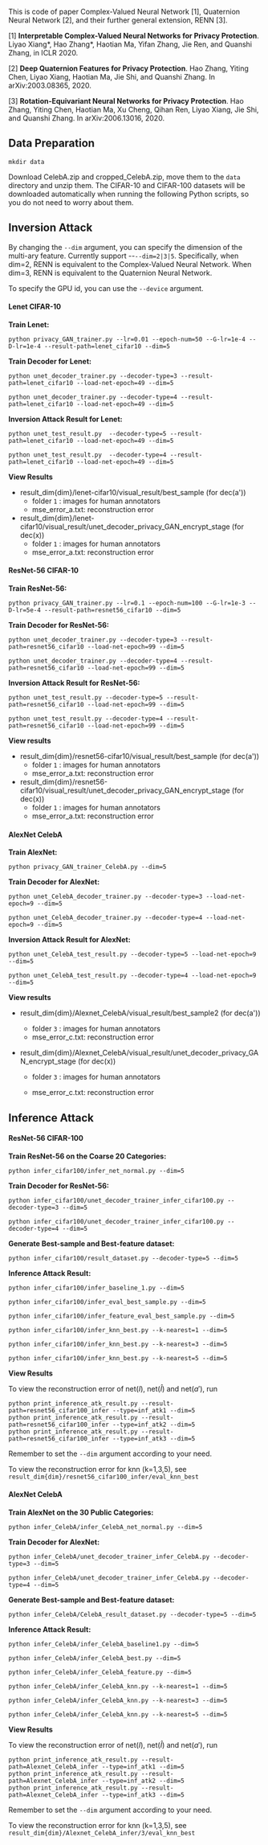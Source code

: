 This is code of paper Complex-Valued Neural Network [1], Quaternion Neural Network [2], and their further general extension, RENN [3].

[1] **Interpretable Complex-Valued Neural Networks for Privacy Protection**. Liyao Xiang\*, Hao Zhang\*, Haotian Ma, Yifan Zhang, Jie Ren, and Quanshi Zhang, in ICLR 2020.

[2] **Deep Quaternion Features for Privacy Protection**. Hao Zhang, Yiting Chen, Liyao Xiang, Haotian Ma, Jie Shi, and Quanshi Zhang. In arXiv:2003.08365, 2020.

[3] **Rotation-Equivariant Neural Networks for Privacy Protection**. Hao Zhang, Yiting Chen, Haotian Ma, Xu Cheng, Qihan Ren, Liyao Xiang, Jie Shi, and Quanshi Zhang. In arXiv:2006.13016, 2020.



## Data Preparation

```shell
mkdir data
```

Download CelebA.zip and cropped_CelebA.zip, move them to the `data` directory and unzip them. The CIFAR-10 and CIFAR-100 datasets will be downloaded automatically when running the following Python scripts, so you do not need to worry about them.



## Inversion Attack

By changing the `--dim` argument, you can specify the dimension of the multi-ary feature. Currently support --`--dim=2|3|5`. Specifically, when dim=2, RENN is equivalent to the Complex-Valued Neural Network. When dim=3, RENN is equivalent to the Quaternion Neural Network. 

To specify the GPU id, you can use the `--device` argument.

#### Lenet CIFAR-10

**Train Lenet:**
```
python privacy_GAN_trainer.py --lr=0.01 --epoch-num=50 --G-lr=1e-4 --D-lr=1e-4 --result-path=lenet_cifar10 --dim=5
```

**Train Decoder for Lenet:**  
```
python unet_decoder_trainer.py --decoder-type=3 --result-path=lenet_cifar10 --load-net-epoch=49 --dim=5

python unet_decoder_trainer.py --decoder-type=4 --result-path=lenet_cifar10 --load-net-epoch=49 --dim=5
```
**Inversion Attack Result for Lenet:**

```
python unet_test_result.py  --decoder-type=5 --result-path=lenet_cifar10 --load-net-epoch=49 --dim=5

python unet_test_result.py  --decoder-type=4 --result-path=lenet_cifar10 --load-net-epoch=49 --dim=5
```
**View Results**

- result_dim{dim}/lenet-cifar10/visual_result/best_sample (for dec(a'))
  - folder `1` : images for human annotators
  - mse_error_a.txt: reconstruction error
- result_dim{dim}/lenet-cifar10/visual_result/unet_decoder_privacy_GAN_encrypt_stage (for dec(x))
  - folder `1` : images for human annotators
  - mse_error_a.txt: reconstruction error



#### ResNet-56 CIFAR-10

**Train ResNet-56:**
```
python privacy_GAN_trainer.py --lr=0.1 --epoch-num=100 --G-lr=1e-3 --D-lr=5e-4 --result-path=resnet56_cifar10 --dim=5
```

**Train Decoder for ResNet-56:**  
```
python unet_decoder_trainer.py --decoder-type=3 --result-path=resnet56_cifar10 --load-net-epoch=99 --dim=5

python unet_decoder_trainer.py --decoder-type=4 --result-path=resnet56_cifar10 --load-net-epoch=99 --dim=5
```
**Inversion Attack Result for ResNet-56:**
```
python unet_test_result.py --decoder-type=5 --result-path=resnet56_cifar10 --load-net-epoch=99 --dim=5

python unet_test_result.py --decoder-type=4 --result-path=resnet56_cifar10 --load-net-epoch=99 --dim=5
```
**View results**

- result_dim{dim}/resnet56-cifar10/visual_result/best_sample (for dec(a'))
  - folder `1` : images for human annotators
  - mse_error_a.txt: reconstruction error
- result_dim{dim}/resnet56-cifar10/visual_result/unet_decoder_privacy_GAN_encrypt_stage (for dec(x))
  - folder `1` : images for human annotators
  - mse_error_a.txt: reconstruction error



#### AlexNet CelebA

**Train AlexNet:**
```
python privacy_GAN_trainer_CelebA.py --dim=5
```
**Train Decoder for AlexNet:**
```
python unet_CelebA_decoder_trainer.py --decoder-type=3 --load-net-epoch=9 --dim=5

python unet_CelebA_decoder_trainer.py --decoder-type=4 --load-net-epoch=9 --dim=5
```
**Inversion Attack Result for AlexNet:**
```
python unet_CelebA_test_result.py --decoder-type=5 --load-net-epoch=9 --dim=5

python unet_CelebA_test_result.py --decoder-type=4 --load-net-epoch=9 --dim=5
```
**View results**

- result_dim{dim}/Alexnet_CelebA/visual_result/best_sample2 (for dec(a'))

  - folder `3` : images for human annotators
  - mse_error_c.txt: reconstruction error

- result_dim{dim}/Alexnet_CelebA/visual_result/unet_decoder_privacy_GAN_encrypt_stage (for dec(x))

  - folder `3` : images for human annotators

  - mse_error_c.txt: reconstruction error



## Inference Attack

#### ResNet-56 CIFAR-100

**Train ResNet-56 on the Coarse 20 Categories:**
```
python infer_cifar100/infer_net_normal.py --dim=5
```
**Train Decoder for ResNet-56:**
```
python infer_cifar100/unet_decoder_trainer_infer_cifar100.py --decoder-type=3 --dim=5

python infer_cifar100/unet_decoder_trainer_infer_cifar100.py --decoder-type=4 --dim=5
```
**Generate Best-sample and Best-feature dataset:**

```
python infer_cifar100/result_dataset.py --decoder-type=5 --dim=5
```

**Inference Attack Result:**
```
python infer_cifar100/infer_baseline_1.py --dim=5

python infer_cifar100/infer_eval_best_sample.py --dim=5

python infer_cifar100/infer_feature_eval_best_sample.py --dim=5

python infer_cifar100/infer_knn_best.py --k-nearest=1 --dim=5

python infer_cifar100/infer_knn_best.py --k-nearest=3 --dim=5

python infer_cifar100/infer_knn_best.py --k-nearest=5 --dim=5
```
**View Results**

To view the reconstruction error of net($I$), net($\hat I$) and net($a'$), run

```shell
python print_inference_atk_result.py --result-path=resnet56_cifar100_infer --type=inf_atk1 --dim=5
python print_inference_atk_result.py --result-path=resnet56_cifar100_infer --type=inf_atk2 --dim=5
python print_inference_atk_result.py --result-path=resnet56_cifar100_infer --type=inf_atk3 --dim=5
```

Remember to set the `--dim` argument according to your need.

To view the reconstruction error for knn (k=1,3,5), see `result_dim{dim}/resnet56_cifar100_infer/eval_knn_best`



#### AlexNet CelebA

**Train AlexNet on the 30 Public Categories:**
```
python infer_CelebA/infer_CelebA_net_normal.py --dim=5
```
**Train Decoder for AlexNet:**
```
python infer_CelebA/unet_decoder_trainer_infer_CelebA.py --decoder-type=3 --dim=5

python infer_CelebA/unet_decoder_trainer_infer_CelebA.py --decoder-type=4 --dim=5
```
**Generate Best-sample and Best-feature dataset:**
```
python infer_CelebA/CelebA_result_dataset.py --decoder-type=5 --dim=5
```
**Inference Attack Result:**

```
python infer_CelebA/infer_CelebA_baseline1.py --dim=5

python infer_CelebA/infer_CelebA_best.py --dim=5

python infer_CelebA/infer_CelebA_feature.py --dim=5

python infer_CelebA/infer_CelebA_knn.py --k-nearest=1 --dim=5

python infer_CelebA/infer_CelebA_knn.py --k-nearest=3 --dim=5

python infer_CelebA/infer_CelebA_knn.py --k-nearest=5 --dim=5
```
**View Results**

To view the reconstruction error of net($I$), net($\hat I$) and net($a'$), run

```shell
python print_inference_atk_result.py --result-path=Alexnet_CelebA_infer --type=inf_atk1 --dim=5
python print_inference_atk_result.py --result-path=Alexnet_CelebA_infer --type=inf_atk2 --dim=5
python print_inference_atk_result.py --result-path=Alexnet_CelebA_infer --type=inf_atk3 --dim=5
```

Remember to set the `--dim` argument according to your need.

To view the reconstruction error for knn (k=1,3,5), see `result_dim{dim}/Alexnet_CelebA_infer/3/eval_knn_best`
